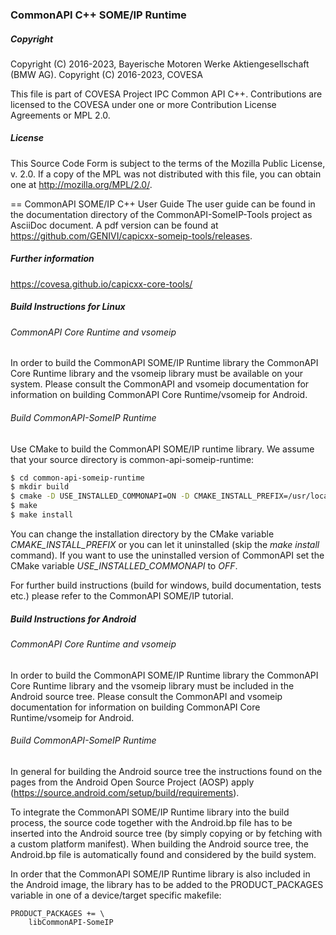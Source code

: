 ### CommonAPI C++ SOME/IP Runtime

##### Copyright
Copyright (C) 2016-2023, Bayerische Motoren Werke Aktiengesellschaft (BMW AG).
Copyright (C) 2016-2023, COVESA

This file is part of COVESA Project IPC Common API C++.
Contributions are licensed to the COVESA under one or more Contribution License Agreements or MPL 2.0.

##### License
This Source Code Form is subject to the terms of the Mozilla Public License, v. 2.0. If a copy of the MPL was not distributed with this file, you can obtain one at http://mozilla.org/MPL/2.0/.

== CommonAPI SOME/IP C++ User Guide
The user guide can be found in the documentation directory of the CommonAPI-SomeIP-Tools project as AsciiDoc document. A pdf version can be found at https://github.com/GENIVI/capicxx-someip-tools/releases.

##### Further information
https://covesa.github.io/capicxx-core-tools/

##### Build Instructions for Linux

###### CommonAPI Core Runtime and vsomeip

In order to build the CommonAPI SOME/IP Runtime library the CommonAPI Core Runtime library and the vsomeip library must be available on your system. Please consult the CommonAPI and vsomeip documentation for information on building CommonAPI Core Runtime/vsomeip for Android.

###### Build CommonAPI-SomeIP Runtime

Use CMake to build the CommonAPI SOME/IP runtime library. We assume that your source directory is common-api-someip-runtime:

```bash
$ cd common-api-someip-runtime
$ mkdir build
$ cmake -D USE_INSTALLED_COMMONAPI=ON -D CMAKE_INSTALL_PREFIX=/usr/local ..
$ make
$ make install
```

You can change the installation directory by the CMake variable _CMAKE_INSTALL_PREFIX_ or you can let it uninstalled (skip the _make install_ command). If you want to use the uninstalled version of CommonAPI set the CMake variable _USE_INSTALLED_COMMONAPI_ to _OFF_.

For further build instructions (build for windows, build documentation, tests etc.) please refer to the CommonAPI SOME/IP tutorial.

##### Build Instructions for Android

###### CommonAPI Core Runtime and vsomeip

In order to build the CommonAPI SOME/IP Runtime library the CommonAPI Core Runtime library and the vsomeip library must be included in the Android source tree. Please consult the CommonAPI and vsomeip documentation for information on building CommonAPI Core Runtime/vsomeip for Android.

###### Build CommonAPI-SomeIP Runtime

In general for building the Android source tree the instructions found on the pages from the Android Open Source Project (AOSP) apply (https://source.android.com/setup/build/requirements).

To integrate the CommonAPI SOME/IP Runtime library into the build process, the source code together with the Android.bp file has to be inserted into the Android source tree (by simply copying or by fetching with a custom platform manifest).
When building the Android source tree, the Android.bp file is automatically found and considered by the build system.

In order that the CommonAPI SOME/IP Runtime library is also included in the Android image, the library has to be added to the PRODUCT_PACKAGES variable in one of a device/target specific makefile:

```
PRODUCT_PACKAGES += \
    libCommonAPI-SomeIP
```
